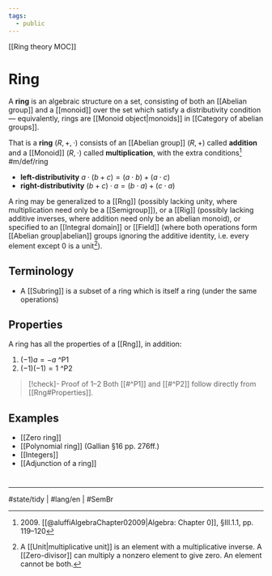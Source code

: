 ```yaml
---
tags:
  - public
---
```

[[Ring theory MOC]]
# Ring
A **ring** is an algebraic structure on a set, consisting of both an [[Abelian group]] and a [[monoid]] over the set which satisfy a distributivity condition —
equivalently, rings are [[Monoid object|monoids]] in [[Category of abelian groups]].

That is a **ring** $(R, +, \cdot)$ consists of an [[Abelian group]] $(R, +)$ called **addition**
and a [[Monoid]] $(R, \cdot)$ called **multiplication**, with the extra conditions[^2009] #m/def/ring
- **left-distributivity** $a \cdot (b + c) = (a \cdot b) + (a \cdot c)$
- **right-distributivity** $(b + c) \cdot a = (b \cdot a) + (c \cdot a)$

A ring may be generalized to a [[Rng]] (possibly lacking unity, where multiplication need only be a [[Semigroup]]),
or a [[Rig]] (possibly lacking additive inverses, where addition need only be an abelian monoid),
or specified to an [[Integral domain]] or [[Field]] (where both operations form [[Abelian group|abelian]] groups ignoring the additive identity, i.e. every element except $0$ is a unit[^unit]).

[^unit]: A [[Unit|multiplicative unit]] is an element with a multiplicative inverse. A [[Zero-divisor]] can multiply a nonzero element to give zero. An element cannot be both.

  [^2009]: 2009\. [[@aluffiAlgebraChapter02009|Algebra: Chapter 0]], §III.1.1, pp. 119–120

## Terminology

- A [[Subring]] is a subset of a ring which is itself a ring (under the same operations)

##  Properties

A ring has all the properties of a [[Rng]], in addition:

1. $(-1)a = -a$ ^P1
2. $(-1)(-1) = 1$ ^P2

> [!check]- Proof of 1–2
> Both [[#^P1]] and [[#^P2]] follow directly from [[Rng#Properties]].
> <span class="QED"/>

## Examples

- [[Zero ring]]
- [[Polynomial ring]] (Gallian §16 pp. 276ff.)
- [[Integers]]
- [[Adjunction of a ring]]

#
---
#state/tidy | #lang/en | #SemBr 